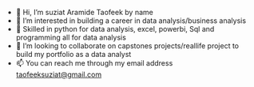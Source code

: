 - 👋 Hi, I’m suziat Aramide Taofeek by name
- 👀 I’m interested in building a career in data analysis/business analysis
- 🌱 Skilled in python for data analysis, excel, powerbi, Sql and programming all for data analysis
- 💞️ I’m looking to collaborate on capstones projects/reallife project to build my portfolio as a data analyst
- 📫 You can reach me through my email address taofeeksuziat@gmail.com

<!---
Aramide15/Aramide15 is a ✨ special ✨ repository because its `README.md` (this file) appears on your GitHub profile.
You can click the Preview link to take a look at your changes.
--->
